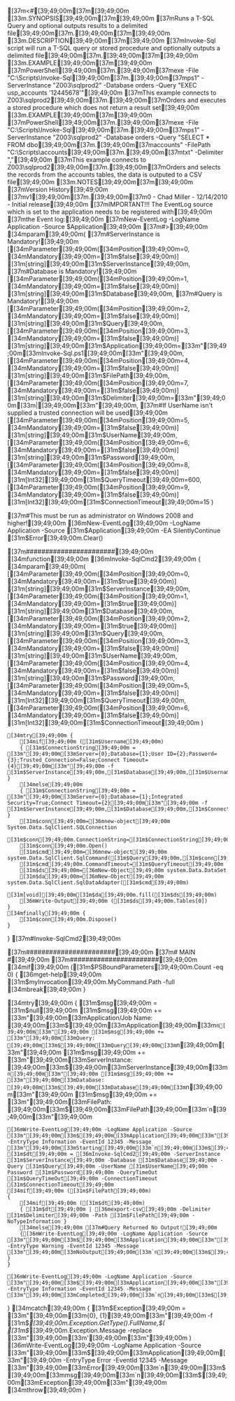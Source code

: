[37m<#[39;49;00m[37m[39;49;00m
[33m.SYNOPSIS[39;49;00m[37m[39;49;00m
[37mRuns a T-SQL Query and optional outputs results to a delimited file[39;49;00m[37m.[39;49;00m[37m[39;49;00m
[33m.DESCRIPTION[39;49;00m[37m[39;49;00m
[37mInvoke-Sql script will run a T-SQL query or stored procedure and optionally outputs a delimited file[39;49;00m[37m.[39;49;00m[37m[39;49;00m
[33m.EXAMPLE[39;49;00m[37m[39;49;00m
[37mPowerShell[39;49;00m[37m.[39;49;00m[37mexe -File "C:\Scripts\Invoke-Sql[39;49;00m[37m.[39;49;00m[37mps1" -ServerInstance "Z003\sqlprod2" -Database orders -Query "EXEC usp_accounts '12445678'"[39;49;00m
[37mThis example connects to Z003\sqlprod2[39;49;00m[37m.[39;49;00m[37mOrders and executes a stored procedure which does not return a result set[39;49;00m
[33m.EXAMPLE[39;49;00m[37m[39;49;00m
[37mPowerShell[39;49;00m[37m.[39;49;00m[37mexe -File "C:\Scripts\Invoke-Sql[39;49;00m[37m.[39;49;00m[37mps1" -ServerInstance "Z003\sqlprod2" -Database orders -Query "SELECT * FROM dbo[39;49;00m[37m.[39;49;00m[37maccounts" -FilePath "C:\Scripts\accounts[39;49;00m[37m.[39;49;00m[37mtxt" -Delimiter ","[39;49;00m
[37mThis example connects to Z003\sqlprod2[39;49;00m[37m.[39;49;00m[37mOrders and selects the records from the accounts tables, the data is outputed to a CSV file[39;49;00m
[33m.NOTES[39;49;00m[37m[39;49;00m
[37mVersion History[39;49;00m
[37mv1[39;49;00m[37m.[39;49;00m[37m0   - Chad Miller - 12/14/2010 - Initial release[39;49;00m
[37mIMPORTANT!!! The EventLog source which is set to the application needs to be registered with[39;49;00m
[37mthe Event log:[39;49;00m
[37mNew-EventLog -LogName Application -Source  $Application[39;49;00m
[37m#>[39;49;00m
[34mparam[39;49;00m(
[37m#ServerInstance is Mandatory![39;49;00m
[[34mParameter[39;49;00m([34mPosition[39;49;00m=0, [34mMandatory[39;49;00m=[31m$false[39;49;00m)] [31m[string][39;49;00m[31m$ServerInstance[39;49;00m,
[37m#Database is Mandatory![39;49;00m
[[34mParameter[39;49;00m([34mPosition[39;49;00m=1, [34mMandatory[39;49;00m=[31m$false[39;49;00m)] [31m[string][39;49;00m[31m$Database[39;49;00m,
[37m#Query is Mandatory![39;49;00m
[[34mParameter[39;49;00m([34mPosition[39;49;00m=2, [34mMandatory[39;49;00m=[31m$false[39;49;00m)] [31m[string][39;49;00m[31m$Query[39;49;00m,
[[34mParameter[39;49;00m([34mPosition[39;49;00m=3, [34mMandatory[39;49;00m=[31m$false[39;49;00m)] [31m[string][39;49;00m[31m$Application[39;49;00m=[33m"[39;49;00m[33mInvoke-Sql.ps1[39;49;00m[33m"[39;49;00m,
[[34mParameter[39;49;00m([34mPosition[39;49;00m=4, [34mMandatory[39;49;00m=[31m$false[39;49;00m)] [31m[string][39;49;00m[31m$FilePath[39;49;00m,
[[34mParameter[39;49;00m([34mPosition[39;49;00m=7, [34mMandatory[39;49;00m=[31m$false[39;49;00m)] [31m[string][39;49;00m[31m$Delimiter[39;49;00m=[33m"[39;49;00m[33m|[39;49;00m[33m"[39;49;00m,
[37m#If UserName isn't supplied a trusted connection will be used[39;49;00m
[[34mParameter[39;49;00m([34mPosition[39;49;00m=5, [34mMandatory[39;49;00m=[31m$false[39;49;00m)] [31m[string][39;49;00m[31m$UserName[39;49;00m,
[[34mParameter[39;49;00m([34mPosition[39;49;00m=6, [34mMandatory[39;49;00m=[31m$false[39;49;00m)] [31m[string][39;49;00m[31m$Password[39;49;00m,
[[34mParameter[39;49;00m([34mPosition[39;49;00m=8, [34mMandatory[39;49;00m=[31m$false[39;49;00m)] [31m[Int32][39;49;00m[31m$QueryTimeout[39;49;00m=600,
[[34mParameter[39;49;00m([34mPosition[39;49;00m=9, [34mMandatory[39;49;00m=[31m$false[39;49;00m)] [31m[Int32][39;49;00m[31m$ConnectionTimeout[39;49;00m=15
)


[37m#This must be run as administrator on Windows 2008 and higher![39;49;00m
[36mNew-EventLog[39;49;00m -LogName Application -Source [31m$Application[39;49;00m -EA SilentlyContinue
[31m$Error[39;49;00m.Clear()

[37m#######################[39;49;00m
[34mfunction[39;49;00m [36mInvoke-SqlCmd2[39;49;00m
{
    [34mparam[39;49;00m(
    [[34mParameter[39;49;00m([34mPosition[39;49;00m=0, [34mMandatory[39;49;00m=[31m$true[39;49;00m)] [31m[string][39;49;00m[31m$ServerInstance[39;49;00m,
    [[34mParameter[39;49;00m([34mPosition[39;49;00m=1, [34mMandatory[39;49;00m=[31m$true[39;49;00m)] [31m[string][39;49;00m[31m$Database[39;49;00m,
    [[34mParameter[39;49;00m([34mPosition[39;49;00m=2, [34mMandatory[39;49;00m=[31m$true[39;49;00m)] [31m[string][39;49;00m[31m$Query[39;49;00m,
    [[34mParameter[39;49;00m([34mPosition[39;49;00m=3, [34mMandatory[39;49;00m=[31m$false[39;49;00m)] [31m[string][39;49;00m[31m$UserName[39;49;00m,
    [[34mParameter[39;49;00m([34mPosition[39;49;00m=4, [34mMandatory[39;49;00m=[31m$false[39;49;00m)] [31m[string][39;49;00m[31m$Password[39;49;00m,
    [[34mParameter[39;49;00m([34mPosition[39;49;00m=5, [34mMandatory[39;49;00m=[31m$false[39;49;00m)] [31m[Int32][39;49;00m[31m$QueryTimeout[39;49;00m,
    [[34mParameter[39;49;00m([34mPosition[39;49;00m=6, [34mMandatory[39;49;00m=[31m$false[39;49;00m)] [31m[Int32][39;49;00m[31m$ConnectionTimeout[39;49;00m
    )

    [34mtry[39;49;00m {
        [34mif[39;49;00m ([31m$Username[39;49;00m)
        { [31m$ConnectionString[39;49;00m = [33m"[39;49;00m[33mServer={0};Database={1};User ID={2};Password={3};Trusted_Connection=False;Connect Timeout={4}[39;49;00m[33m"[39;49;00m -f [31m$ServerInstance[39;49;00m,[31m$Database[39;49;00m,[31m$Username[39;49;00m,[31m$Password[39;49;00m,[31m$ConnectionTimeout[39;49;00m }
        [34melse[39;49;00m
        { [31m$ConnectionString[39;49;00m = [33m"[39;49;00m[33mServer={0};Database={1};Integrated Security=True;Connect Timeout={2}[39;49;00m[33m"[39;49;00m -f [31m$ServerInstance[39;49;00m,[31m$Database[39;49;00m,[31m$ConnectionTimeout[39;49;00m }
        [31m$conn[39;49;00m=[36mnew-object[39;49;00m System.Data.SqlClient.SQLConnection
        [31m$conn[39;49;00m.ConnectionString=[31m$ConnectionString[39;49;00m
        [31m$conn[39;49;00m.Open()
        [31m$cmd[39;49;00m=[36mnew-object[39;49;00m system.Data.SqlClient.SqlCommand([31m$Query[39;49;00m,[31m$conn[39;49;00m)
        [31m$cmd[39;49;00m.CommandTimeout=[31m$QueryTimeout[39;49;00m
        [31m$ds[39;49;00m=[36mNew-Object[39;49;00m system.Data.DataSet
        [31m$da[39;49;00m=[36mNew-Object[39;49;00m system.Data.SqlClient.SqlDataAdapter([31m$cmd[39;49;00m)
        [31m[void][39;49;00m[31m$da[39;49;00m.fill([31m$ds[39;49;00m)
        [36mWrite-Output[39;49;00m ([31m$ds[39;49;00m.Tables[0])
    }
    [34mfinally[39;49;00m {
        [31m$conn[39;49;00m.Dispose()
    }

} [37m#Invoke-SqlCmd2[39;49;00m

[37m#######################[39;49;00m
[37m#       MAIN          #[39;49;00m
[37m#######################[39;49;00m
[34mif[39;49;00m ([31m$PSBoundParameters[39;49;00m.Count -eq 0)
{
 [36mget-help[39;49;00m [31m$myInvocation[39;49;00m.MyCommand.Path -full
 [34mbreak[39;49;00m
}

[34mtry[39;49;00m {
    [31m$msg[39;49;00m = [31m$null[39;49;00m
    [31m$msg[39;49;00m += [33m"[39;49;00m[33mApplication/Job Name: [39;49;00m[33m$[39;49;00m[33mApplication[39;49;00m[33m`n[39;49;00m[33m"[39;49;00m
    [31m$msg[39;49;00m += [33m"[39;49;00m[33mQuery: [39;49;00m[33m$[39;49;00m[33mQuery[39;49;00m[33m`n[39;49;00m[33m"[39;49;00m
    [31m$msg[39;49;00m += [33m"[39;49;00m[33mServerInstance: [39;49;00m[33m$[39;49;00m[33mServerInstance[39;49;00m[33m`n[39;49;00m[33m"[39;49;00m
    [31m$msg[39;49;00m += [33m"[39;49;00m[33mDatabase: [39;49;00m[33m$[39;49;00m[33mDatabase[39;49;00m[33m`n[39;49;00m[33m"[39;49;00m
    [31m$msg[39;49;00m += [33m"[39;49;00m[33mFilePath: [39;49;00m[33m$[39;49;00m[33mFilePath[39;49;00m[33m`n[39;49;00m[33m"[39;49;00m

    [36mWrite-EventLog[39;49;00m -LogName Application -Source [33m"[39;49;00m[33m$[39;49;00m[33mApplication[39;49;00m[33m"[39;49;00m -EntryType Information -EventId 12345 -Message [33m"[39;49;00m[33mStarting[39;49;00m[33m`n[39;49;00m[33m$[39;49;00m[33mmsg[39;49;00m[33m"[39;49;00m
    [31m$dt[39;49;00m = [36mInvoke-SqlCmd2[39;49;00m -ServerInstance [31m$ServerInstance[39;49;00m -Database [31m$Database[39;49;00m -Query [31m$Query[39;49;00m -UserName [31m$UserName[39;49;00m -Password [31m$Password[39;49;00m -QueryTimeOut [31m$QueryTimeOut[39;49;00m -ConnectionTimeout [31m$ConnectionTimeout[39;49;00m
    [34mif[39;49;00m ([31m$FilePath[39;49;00m)
    {
        [34mif[39;49;00m ([31m$dt[39;49;00m)
        { [31m$dt[39;49;00m | [36mexport-csv[39;49;00m -Delimiter [31m$Delimiter[39;49;00m -Path [31m$FilePath[39;49;00m -NoTypeInformation }
        [34melse[39;49;00m [37m#Query Returned No Output![39;49;00m
        {[36mWrite-EventLog[39;49;00m -LogName Application -Source [33m"[39;49;00m[33m$[39;49;00m[33mApplication[39;49;00m[33m"[39;49;00m -EntryType Warning -EventId 12345 -Message [33m"[39;49;00m[33mNoOutput[39;49;00m[33m`n[39;49;00m[33m$[39;49;00m[33mmsg[39;49;00m[33m"[39;49;00m }
    }

    [36mWrite-EventLog[39;49;00m -LogName Application -Source [33m"[39;49;00m[33m$[39;49;00m[33mApplication[39;49;00m[33m"[39;49;00m -EntryType Information -EventId 12345 -Message [33m"[39;49;00m[33mCompleted[39;49;00m[33m`n[39;49;00m[33m$[39;49;00m[33mmsg[39;49;00m[33m"[39;49;00m
}
[34mcatch[39;49;00m {
    [31m$Exception[39;49;00m = [33m"[39;49;00m[33m{0}, {1}[39;49;00m[33m"[39;49;00m -f  [31m$_[39;49;00m.Exception.GetType().FullName,$( [31m$_[39;49;00m.Exception.Message -replace [33m"[39;49;00m[33m'[39;49;00m[33m"[39;49;00m )
    [36mWrite-EventLog[39;49;00m -LogName Application -Source [33m"[39;49;00m[33m$[39;49;00m[33mApplication[39;49;00m[33m"[39;49;00m -EntryType Error -EventId 12345 -Message [33m"[39;49;00m[33mError[39;49;00m[33m`n[39;49;00m[33m$[39;49;00m[33mmsg[39;49;00m[33m`n[39;49;00m[33m$[39;49;00m[33mException[39;49;00m[33m"[39;49;00m
    [34mthrow[39;49;00m
}
